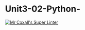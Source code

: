 # Unit3-02-Python-
[![Mr Coxall's Super Linter](https://github.com/ICS3U-C-Programming-HiabGm/Unit3-02-Python/workflows/Mr%20Coxall's%20Super%20Linter/badge.svg)](https://github.com/ICS3U-C-Programming-HiabGm/Unit3-02-Python/actions/)
